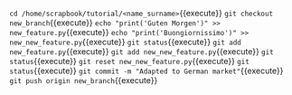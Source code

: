 `cd /home/scrapbook/tutorial/<name_surname>`{{execute}}
`git checkout new_branch`{{execute}}
`echo "print('Guten Morgen')" >> new_feature.py`{{execute}}
`echo "print('Buongiornissimo')" >> new_new_feature.py`{{execute}}
`git status`{{execute}}
`git add new_feature.py`{{execute}}
`git add new_new_feature.py`{{execute}}
`git status`{{execute}}
`git reset new_new_feature.py`{{execute}}
`git status`{{execute}}
`git commit -m "Adapted to German market"`{{execute}}
`git push origin new_branch`{{execute}}